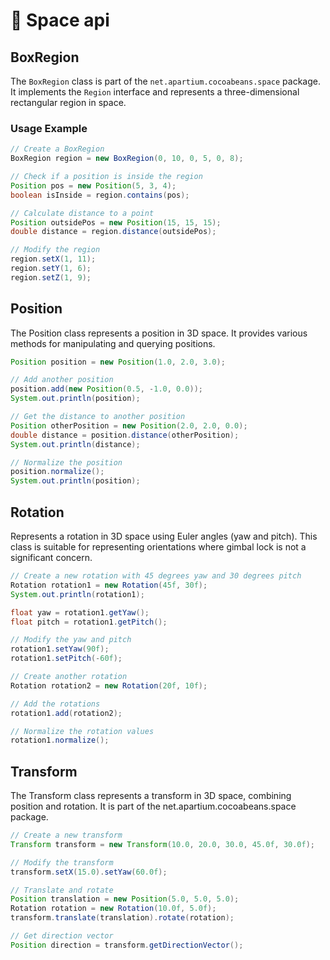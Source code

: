 # 🚀 Space api

## BoxRegion

The `BoxRegion` class is part of the `net.apartium.cocoabeans.space` package. It implements the `Region` interface and represents a three-dimensional rectangular region in space.

### Usage Example

```java
// Create a BoxRegion
BoxRegion region = new BoxRegion(0, 10, 0, 5, 0, 8);

// Check if a position is inside the region
Position pos = new Position(5, 3, 4);
boolean isInside = region.contains(pos);

// Calculate distance to a point
Position outsidePos = new Position(15, 15, 15);
double distance = region.distance(outsidePos);

// Modify the region
region.setX(1, 11);
region.setY(1, 6);
region.setZ(1, 9);
```

## Position

The Position class represents a position in 3D space. It provides various methods for manipulating and querying positions.

```java
Position position = new Position(1.0, 2.0, 3.0);

// Add another position
position.add(new Position(0.5, -1.0, 0.0));
System.out.println(position); 

// Get the distance to another position
Position otherPosition = new Position(2.0, 2.0, 0.0);
double distance = position.distance(otherPosition);
System.out.println(distance); 

// Normalize the position
position.normalize();
System.out.println(position); 
```

## Rotation

Represents a rotation in 3D space using Euler angles (yaw and pitch). This class is suitable for representing orientations where gimbal lock is not a significant concern.

```java
// Create a new rotation with 45 degrees yaw and 30 degrees pitch
Rotation rotation1 = new Rotation(45f, 30f);
System.out.println(rotation1);

float yaw = rotation1.getYaw();
float pitch = rotation1.getPitch();

// Modify the yaw and pitch
rotation1.setYaw(90f);
rotation1.setPitch(-60f);

// Create another rotation
Rotation rotation2 = new Rotation(20f, 10f);

// Add the rotations
rotation1.add(rotation2);

// Normalize the rotation values
rotation1.normalize();
```

## Transform
The Transform class represents a transform in 3D space, combining position and rotation. It is part of the net.apartium.cocoabeans.space package.

```java
// Create a new transform
Transform transform = new Transform(10.0, 20.0, 30.0, 45.0f, 30.0f);

// Modify the transform
transform.setX(15.0).setYaw(60.0f);

// Translate and rotate
Position translation = new Position(5.0, 5.0, 5.0);
Rotation rotation = new Rotation(10.0f, 5.0f);
transform.translate(translation).rotate(rotation);

// Get direction vector
Position direction = transform.getDirectionVector();
```